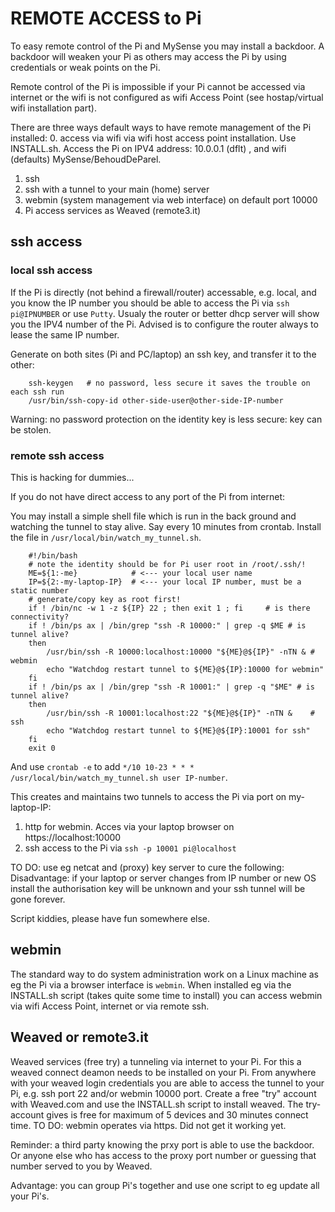 # REMOTE ACCESS to Pi
To easy remote control of the Pi and MySense you may install a backdoor.
A backdoor will weaken your Pi as others may access the Pi by using credentials or weak points on the Pi.

Remote control of the Pi is impossible if your Pi cannot be accessed via internet or the wifi is not configured as wifi Access Point (see hostap/virtual wifi installation part).

There are three ways default ways to have remote management of the Pi installed:
0. access via wifi via wifi host access point installation. Use INSTALL.sh.
Access the Pi on IPV4 address: 10.0.0.1 (dflt) , and wifi (defaults) MySense/BehoudDeParel.
1. ssh
2. ssh with a tunnel to your main (home) server
3. webmin (system management via web interface) on default port 10000
4. Pi access services as Weaved (remote3.it)

## ssh access
### local ssh access
If the Pi is directly (not behind a firewall/router) accessable, e.g. local, and you know the IP number you should be able to access the Pi via `ssh pi@IPNUMBER` or use `Putty`.
Usualy the router or better dhcp server will show you the IPV4 number of the Pi.
Advised is to configure the router always to lease the same IP number.

Generate on both sites (Pi and PC/laptop) an ssh key, and transfer it to the other:
```shell
    ssh-keygen   # no password, less secure it saves the trouble on each ssh run
    /usr/bin/ssh-copy-id other-side-user@other-side-IP-number
```
Warning: no password protection on the identity key is less secure: key can be stolen.
### remote ssh access
This is hacking for dummies...

If you do not have direct access to any port of the Pi from internet:

You may install a simple shell file which is run in the back ground and watching the tunnel to stay alive. Say every 10 minutes from crontab. Install the file in `/usr/local/bin/watch_my_tunnel.sh`.
```shell
    #!/bin/bash
    # note the identity should be for Pi user root in /root/.ssh/!
    ME=${1:-me}            # <--- your local user name
    IP=${2:-my-laptop-IP}  # <--- your local IP number, must be a static number
    # generate/copy key as root first!
    if ! /bin/nc -w 1 -z ${IP} 22 ; then exit 1 ; fi     # is there connectivity?
    if ! /bin/ps ax | /bin/grep "ssh -R 10000:" | grep -q $ME # is tunnel alive?
    then
        /usr/bin/ssh -R 10000:localhost:10000 "${ME}@${IP}" -nTN & # webmin
        echo "Watchdog restart tunnel to ${ME}@${IP}:10000 for webmin"
    fi
    if ! /bin/ps ax | /bin/grep "ssh -R 10001:" | grep -q "$ME" # is tunnel alive?
    then
        /usr/bin/ssh -R 10001:localhost:22 "${ME}@${IP}" -nTN &    # ssh
        echo "Watchdog restart tunnel to ${ME}@${IP}:10001 for ssh"
    fi
    exit 0
```
And use `crontab -e` to add `*/10 10-23 * * * /usr/local/bin/watch_my_tunnel.sh user IP-number`.

This creates and maintains two tunnels to access the Pi via port on my-laptop-IP:
1. http for webmin. Acces via your laptop browser on https://localhost:10000
2. ssh access to the Pi via `ssh -p 10001 pi@localhost`

TO DO: use eg netcat and (proxy) key server to cure the following:
Disadvantage: if your laptop or server changes from IP number or new OS install the authorisation key will be unknown and your ssh tunnel will be gone forever.

Script kiddies, please have fun somewhere else.

## webmin
The standard way to do system administration work on a Linux machine as eg the Pi via a browser interface is `webmin`.
When installed eg via the INSTALL.sh script (takes quite some time to install) you can access webmin via wifi Access Point, internet or via remote ssh.

## Weaved or remote3.it
Weaved services (free try) a tunneling via internet to your Pi. For this a weaved connect deamon needs to be installed on your Pi. From anywhere with your weaved login credentials you are able to access the tunnel to your Pi, e.g. ssh port 22 and/or webmin 10000 port.
Create a free "try" account with Weaved.com and use the INSTALL.sh script to install weaved. The try-account gives is free for maximum of 5 devices and 30 minutes connect time.
TO DO: webmin operates via https. Did not get it working yet.

Reminder: a third party knowing the prxy port is able to use the backdoor. Or anyone else who has access to the proxy port number or guessing that number served to you by Weaved.

Advantage: you can group Pi's together and use one script to eg update all your Pi's.
